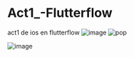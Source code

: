 # Act1_-Flutterflow
act1 de ios en flutterflow
![image](https://github.com/user-attachments/assets/377830cf-ba13-4d20-8aa9-4b05b6d6e66f)
![pop](https://github.com/user-attachments/assets/c116ab4c-9836-4133-a790-8ec015fa4369)

![image](https://github.com/user-attachments/assets/a33291e7-297f-4237-9dcb-1b006ef97c00)
